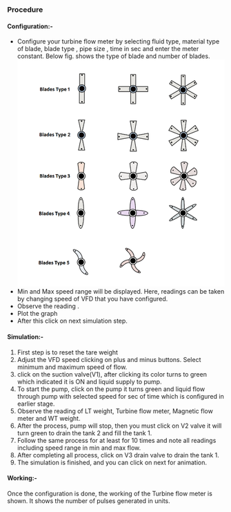### Procedure


#### Configuration:-
- Configure your turbine flow meter by selecting fluid type, material type of blade, blade type , pipe size , time in sec and enter the meter constant. Below fig. shows the type of blade and number of blades. 
![ *blades type and shape images*](images\blades_type.png)
-  Min and Max speed range will be displayed. Here, readings can be taken by changing speed of VFD that you have configured.
- Observe the reading .
- Plot the graph
- After this click on next simulation step.

#### Simulation:- 

1. First step is to reset the tare weight 
2.  Adjust the VFD speed clicking on plus and minus buttons. Select minimum and maximum speed of flow.
3. click on the suction valve(V1), after clicking its color turns to green which indicated it is ON and liquid supply to pump.
4. To start the pump, click on the pump it turns green and liquid flow through pump with selected speed for sec of time which is configured in earlier stage.
5.  Observe the reading of LT weight, Turbine flow meter, Magnetic flow meter and WT weight.
6. After the process, pump will stop, then you must click on V2 valve it will turn green to drain the tank 2 and fill the tank 1.
7. Follow the same process for at least for 10 times and note all readings including speed range in min and max flow.
8. After completing all process, click on V3 drain valve to drain the tank 1. 
9. The simulation is finished, and you can click on next for animation.

#### Working:-
 Once the configuration is done, the working of the Turbine flow meter is shown. It shows the number of pulses generated in units. 